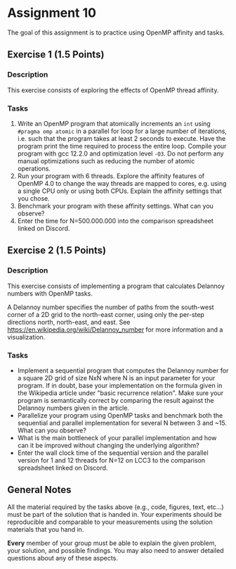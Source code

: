 # Assignment 10

The goal of this assignment is to practice using OpenMP affinity and tasks.

## Exercise 1 (1.5 Points)

### Description

This exercise consists of exploring the effects of OpenMP thread affinity.

### Tasks

1) Write an OpenMP program that atomically increments an `int` using `#pragma omp atomic` in a parallel for loop for a large number of iterations, i.e. such that the program takes at least 2 seconds to execute. Have the program print the time required to process the entire loop. Compile your program with gcc 12.2.0 and optimization level `-O3`. Do not perform any manual optimizations such as reducing the number of atomic operations.
2) Run your program with 6 threads. Explore the affinity features of OpenMP 4.0 to change the way threads are mapped to cores, e.g. using a single CPU only or using both CPUs. Explain the affinity settings that you chose.
3) Benchmark your program with these affinity settings. What can you observe?
4) Enter the time for N=500.000.000 into the comparison spreadsheet linked on Discord.

## Exercise 2 (1.5 Points)

### Description

This exercise consists of implementing a program that calculates Delannoy numbers with OpenMP tasks.

A Delannoy number specifies the number of paths from the south-west corner of a 2D grid to the north-east corner, using only the per-step directions north, north-east, and east. See https://en.wikipedia.org/wiki/Delannoy_number for more information and a visualization.

### Tasks

- Implement a sequential program that computes the Delannoy number for a square 2D grid of size NxN where N is an input parameter for your program. If in doubt, base your implementation on the formula given in the Wikipedia article under "basic recurrence relation". Make sure your program is semantically correct by comparing the result against the Delannoy numbers given in the article.
- Parallelize your program using OpenMP tasks and benchmark both the sequential and parallel implementation for several N between 3 and ~15. What can you observe?
- What is the main bottleneck of your parallel implementation and how can it be improved without changing the underlying algorithm?
- Enter the wall clock time of the sequential version and the parallel version for 1 and 12 threads for N=12 on LCC3 to the comparison spreadsheet linked on Discord.

## General Notes

All the material required by the tasks above (e.g., code, figures, text, etc...) must be part of the solution that is handed in. Your experiments should be reproducible and comparable to your measurements using the solution materials that you hand in.

**Every** member of your group must be able to explain the given problem, your solution, and possible findings. You may also need to answer detailed questions about any of these aspects.
